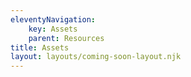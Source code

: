 ```yaml
---
eleventyNavigation:
    key: Assets
    parent: Resources
title: Assets
layout: layouts/coming-soon-layout.njk
---
```


